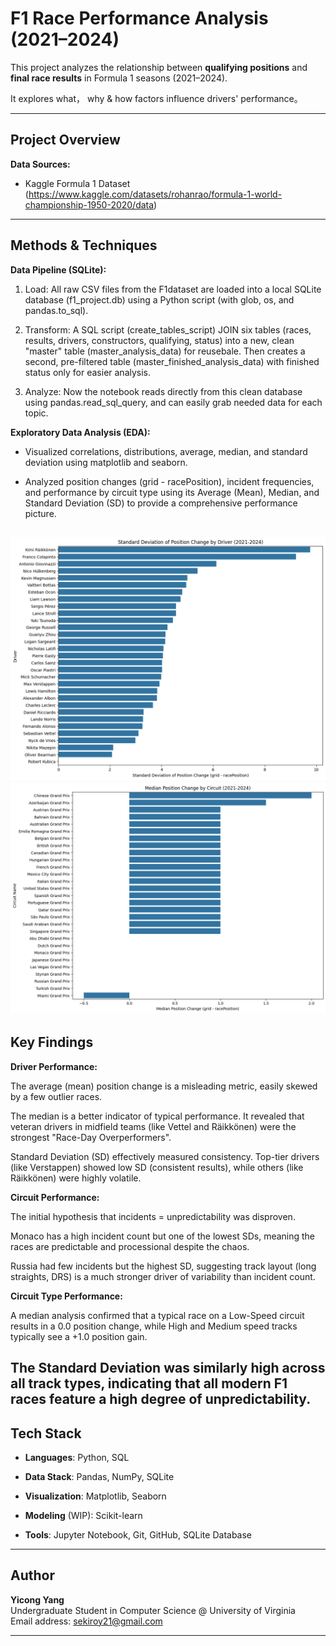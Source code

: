 # F1 Race Performance Analysis (2021–2024)

This project analyzes the relationship between **qualifying positions** and **final race results** in Formula 1 seasons (2021–2024).  

It explores what， why & how factors influence drivers' performance。

---

## Project Overview

**Data Sources:**  
- Kaggle Formula 1 Dataset (https://www.kaggle.com/datasets/rohanrao/formula-1-world-championship-1950-2020/data)

---

## Methods & Techniques

**Data Pipeline (SQLite):**
1. Load: All raw CSV files from the F1dataset are loaded into a local SQLite database (f1_project.db) using a Python script (with glob, os, and pandas.to_sql).

2. Transform: A SQL script (create_tables_script) JOIN six tables (races, results, drivers, constructors, qualifying, status) into a new, clean "master" table (master_analysis_data) for reusebale. Then creates a second, pre-filtered table (master_finished_analysis_data) with finished status only for easier analysis.

3. Analyze: Now the notebook reads directly from this clean database using pandas.read_sql_query, and can easily grab needed data for each topic.

**Exploratory Data Analysis (EDA):**

- Visualized correlations, distributions, average, median, and standard deviation using matplotlib and seaborn.

- Analyzed position changes (grid - racePosition), incident frequencies, and performance by circuit type using its Average (Mean), Median, and Standard Deviation (SD) to provide a comprehensive performance picture.

![alt text](image.png) ![alt text](image-1.png)
---

## Key Findings

**Driver Performance:**

The average (mean) position change is a misleading metric, easily skewed by a few outlier races.

The median is a better indicator of typical performance. It revealed that veteran drivers in midfield teams (like Vettel and Räikkönen) were the strongest "Race-Day Overperformers".

Standard Deviation (SD) effectively measured consistency. Top-tier drivers (like Verstappen) showed low SD (consistent results), while others (like Räikkönen) were highly volatile.

**Circuit Performance:**

The initial hypothesis that incidents = unpredictability was disproven.

Monaco has a high incident count but one of the lowest SDs, meaning the races are predictable and processional despite the chaos.

Russia had few incidents but the highest SD, suggesting track layout (long straights, DRS) is a much stronger driver of variability than incident count.

**Circuit Type Performance:**

A median analysis confirmed that a typical race on a Low-Speed circuit results in a 0.0 position change, while High and Medium speed tracks typically see a +1.0 position gain.

The Standard Deviation was similarly high across all track types, indicating that all modern F1 races feature a high degree of unpredictability.
---

## Tech Stack

- **Languages**: Python, SQL

- **Data Stack**: Pandas, NumPy, SQLite

- **Visualization**: Matplotlib, Seaborn

- **Modeling** (WIP): Scikit-learn

- **Tools**: Jupyter Notebook, Git, GitHub, SQLite Database

---

## Author

**Yicong Yang**  
Undergraduate Student in Computer Science @ University of Virginia  
Email address: sekiroy21@gmail.com

---

